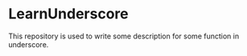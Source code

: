 # LearnUnderscore
This repository is used to write some description for some function in underscore.
